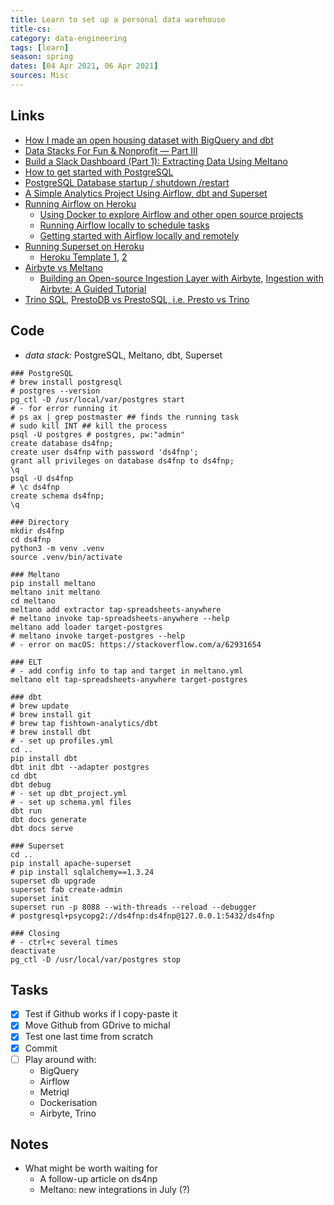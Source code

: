 ```yaml
---
title: Learn to set up a personal data warehouse
title-cs: 
category: data-engineering
tags: [learn]
season: spring
dates: [04 Apr 2021, 06 Apr 2021]
sources: Misc
---
```


## Links
* [How I made an open housing dataset with BigQuery and dbt](https://verifyanalytics.wordpress.com/2021/02/20/open-housing-dataset-bigquery-dbt/)
* [Data Stacks For Fun & Nonprofit — Part III](https://towardsdatascience.com/data-stacks-for-fun-nonprofit-part-iii-dcfd46da9f9f)
* [Build a Slack Dashboard (Part 1): Extracting Data Using Meltano](https://preset.io/blog/2020-09-22-slack-dashboard/)
* [How to get started with PostgreSQL](https://www.freecodecamp.org/news/how-to-get-started-with-postgresql-9d3bc1dd1b11/)
* [PostgreSQL Database startup / shutdown /restart](https://www.tutorialdba.com/2019/09/postgresql-database-startup-shutdown.html)
* [A Simple Analytics Project Using Airflow, dbt and Superset](https://datajaffa.com/blog/end-to-end-analytics-project/)
* [Running Airflow on Heroku](https://medium.com/@damesavram/running-airflow-on-heroku-ed1d28f8013d)
	* [Using Docker to explore Airflow and other open source projects](https://medium.com/@segal.levi/using-docker-to-explore-airflow-and-other-open-source-projects-e6349ffadf5a)
	* [Running Airflow locally to schedule tasks](https://towardsdatascience.com/your-live-covid-19-tracker-with-airflow-and-github-pages-658c3e048304)
	* [Getting started with Airflow locally and remotely](https://towardsdatascience.com/getting-started-with-airflow-locally-and-remotely-d068df7fcb4)
* [Running Superset on Heroku](https://chizurumolorondu.medium.com/setting-up-apache-superset-on-heroku-b547302f600e)
	* [Heroku Template 1](https://github.com/zi-nt/superset-on-heroku), [2](https://github.com/dugjason/superset-on-heroku)
* [Airbyte vs Meltano](https://www.preset.io/blog/2021-4-22-data-integration-tooling/)
	* [Building an Open-source Ingestion Layer with Airbyte](https://preset.io/blog/building-an-open-source-ingestion-layer-with-airbyte/), [Ingestion with Airbyte: A Guided Tutorial](https://preset.io/blog/ingestion-with-airbyte-a-guided-tutorial/)
* [Trino SQL](https://preset.io/blog/2021-6-22-trino-superset/), [PrestoDB vs PrestoSQL, i.e. Presto vs Trino](https://www.starburst.io/learn/open-source-presto/prestosql-and-prestodb/)

## Code
- *data stack:* PostgreSQL, Meltano, dbt, Superset

```shell
### PostgreSQL
# brew install postgresql
# postgres --version
pg_ctl -D /usr/local/var/postgres start
# - for error running it
# ps ax | grep postmaster ## finds the running task
# sudo kill INT ## kill the process
psql -U postgres # postgres, pw:"admin"
create database ds4fnp;
create user ds4fnp with password 'ds4fnp';
grant all privileges on database ds4fnp to ds4fnp;
\q
psql -U ds4fnp
# \c ds4fnp
create schema ds4fnp;
\q

### Directory 
mkdir ds4fnp
cd ds4fnp
python3 -m venv .venv
source .venv/bin/activate

### Meltano
pip install meltano
meltano init meltano
cd meltano
meltano add extractor tap-spreadsheets-anywhere
# meltano invoke tap-spreadsheets-anywhere --help
meltano add loader target-postgres
# meltano invoke target-postgres --help
# - error on macOS: https://stackoverflow.com/a/62931654

### ELT
# - add config info to tap and target in meltano.yml
meltano elt tap-spreadsheets-anywhere target-postgres

### dbt
# brew update
# brew install git
# brew tap fishtown-analytics/dbt
# brew install dbt
# - set up profiles.yml
cd ..
pip install dbt  
dbt init dbt --adapter postgres
cd dbt
dbt debug
# - set up dbt_project.yml
# - set up schema.yml files
dbt run
dbt docs generate
dbt docs serve

### Superset
cd ..
pip install apache-superset
# pip install sqlalchemy==1.3.24
superset db upgrade
superset fab create-admin
superset init
superset run -p 8088 --with-threads --reload --debugger
# postgresql+psycopg2://ds4fnp:ds4fnp@127.0.0.1:5432/ds4fnp

### Closing
# - ctrl+c several times
deactivate
pg_ctl -D /usr/local/var/postgres stop

```

## Tasks
* [x] Test if Github works if I copy-paste it
* [x] Move Github from GDrive to michal
* [x] Test one last time from scratch
* [x] Commit
* [ ] Play around with:
	* BigQuery
	* Airflow
	* Metriql
	* Dockerisation
	* Airbyte, Trino

## Notes
- What might be worth waiting for
	* A follow-up article on ds4np
	* Meltano: new integrations in July (?)